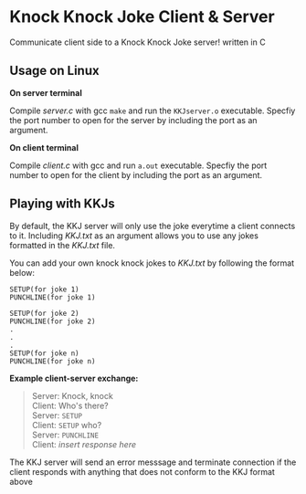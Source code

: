 # Knock Knock Joke Client & Server
Communicate client side to a Knock Knock Joke server! written in C

## Usage on Linux

**On server terminal**

Compile *server.c* with gcc `make` and run the `KKJserver.o` executable.
Specfiy the port number to open for the server by including the port as an argument.

**On client terminal**

Compile *client.c* with gcc and run `a.out` executable. 
Specfiy the port number to open for the client by including the port as an argument.

## Playing with KKJs

By default, the KKJ server will only use the joke everytime a client connects to it. Including *KKJ.txt* as an argument allows you to use any jokes formatted in the *KKJ.txt* file.

You can add your own knock knock jokes to *KKJ.txt* by following the format below:

```
SETUP(for joke 1)
PUNCHLINE(for joke 1)

SETUP(for joke 2)
PUNCHLINE(for joke 2)
.
.
.
SETUP(for joke n)
PUNCHLINE(for joke n)
```

**Example client-server exchange:**
> Server: Knock, knock  
Client: Who's there?  
Server: `SETUP`  
Client: `SETUP` who?  
Server: `PUNCHLINE`  
Client: *insert response here*

The KKJ server will send an error messsage and terminate connection if the client responds with anything that does not conform to the KKJ format above


